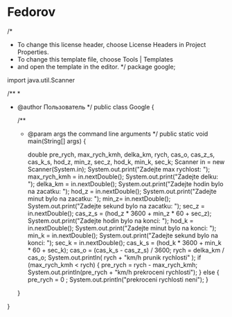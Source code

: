 # Fedorov
/*
 * To change this license header, choose License Headers in Project Properties.
 * To change this template file, choose Tools | Templates
 * and open the template in the editor.
 */
package google;

import java.util.Scanner

/**
 *
 * @author Пользователь
 */
public class Google {

    /**
     * @param args the command line arguments
     */
    public static void main(String[] args) {

        double pre_rych, max_rych_kmh, delka_km, rych, cas_o, cas_z_s, cas_k_s, hod_z, min_z, sec_z, hod_k, min_k, sec_k;
        Scanner in = new Scanner(System.in);
        System.out.print("Zadejte max rychlost: ");
        max_rych_kmh = in.nextDouble();
        System.out.print("Zadejte delku: ");
        delka_km = in.nextDouble();
        System.out.print("Zadejte hodin bylo na zacatku: ");
        hod_z = in.nextDouble();
        System.out.print("Zadejte minut bylo na zacatku: ");
        min_z= in.nextDouble();
        System.out.print("Zadejte sekund bylo na zacatku: ");
        sec_z = in.nextDouble();
        cas_z_s = (hod_z * 3600 + min_z * 60 + sec_z);
        System.out.print("Zadejte hodin bylo na konci: ");
        hod_k = in.nextDouble();
        System.out.print("Zadejte minut bylo na konci: ");
        min_k = in.nextDouble();
        System.out.print("Zadejte sekund bylo na konci: ");
        sec_k = in.nextDouble();
        cas_k_s = (hod_k * 3600 + min_k * 60 + sec_k);
        cas_o = (cas_k_s - cas_z_s) / 3600;
        rych = delka_km / cas_o;
        System.out.println( rych + "km/h prunik rychlosti" );
        if (max_rych_kmh < rych) {
            pre_rych = rych - max_rych_kmh;
            System.out.println(pre_rych + "km/h prekroceni rychlosti");
        }
        else { pre_rych = 0 ;
            System.out.println("prekroceni rychlosti neni");
        }

    }

}
